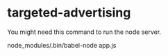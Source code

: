 # targeted-advertising

You might need this command to run the node server.

node_modules/.bin/babel-node app.js
